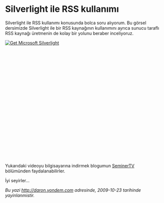 # Silverlight ile RSS kullanımı 

Silverlight ile RSS kullanımı konusunda bolca soru alıyorum. Bu görsel
dersimizde Silverlight ile bir RSS kaynağının kullanımını ayrıca sunucu
taraflı RSS kaynağı üretmenin de kolay bir yolunu beraber inceliyoruz.

<div style="width:512px;height:384px;">

[![Get Microsoft
Silverlight](http://go2.microsoft.com/fwlink/?LinkId=108181)](http://go2.microsoft.com/fwlink/?LinkID=124807)

</div>

Yukarıdaki videoyu bilgisayarına indirmek blogumun
[SeminerTV](http://daron.yondem.com/tr/formatpage.aspx?path=seminertv.format.html#GorselDersler)
bölümünden faydalanabilirler.

İyi seyirler...


*Bu yazi http://daron.yondem.com adresinde, 2009-10-23 tarihinde yayinlanmistir.*